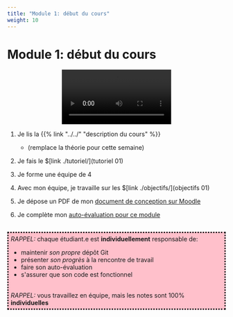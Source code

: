 ```yaml
---
title: "Module 1: début du cours"
weight: 10
---
```



# Module 1: début du cours

<center>
<video width="50%" src="presentation.mp4" type="video/mp4" controls>
</center>


1. Je lis la {{% link "../../" "description du cours" %}}
    * (remplace la théorie pour cette semaine)

1. Je fais le $[link ./tutoriel/](tutoriel 01)

1. Je forme une équipe de 4

1. Avec mon équipe, je travaille sur les $[link ./objectifs/](objectifs 01)


1. Je dépose un PDF de mon <a href="https://cmontmorency.moodle.decclic.qc.ca/mod/assign/view.php?id=291482">document de conception sur Moodle</a>



1. Je complète mon <a href="https://cmontmorency.moodle.decclic.qc.ca/course/view.php?id=7374#section-2">auto-évaluation pour ce module</a>

<br>
<div style="padding:5px;background:pink;border-style:dotted" >
<i>RAPPEL:</i> chaque étudiant.e est <strong>individuellement</strong> responsable de:
<ul>
<li>maintenir <i>son propre</i> dépôt Git
<li>présenter <i>son progrès</i> à la rencontre de travail
<li>faire son auto-évaluation
<li>s'assurer que son code est fonctionnel
</ul> 
<br>
<i>RAPPEL:</i> vous travaillez en équipe, mais les notes sont 100% <strong>individuelles</strong>
</div>
